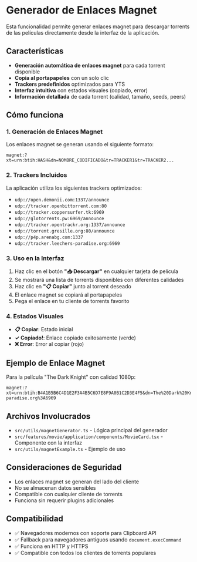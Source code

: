 # Generador de Enlaces Magnet

Esta funcionalidad permite generar enlaces magnet para descargar torrents de las películas directamente desde la interfaz de la aplicación.

## Características

- **Generación automática de enlaces magnet** para cada torrent disponible
- **Copia al portapapeles** con un solo clic
- **Trackers predefinidos** optimizados para YTS
- **Interfaz intuitiva** con estados visuales (copiado, error)
- **Información detallada** de cada torrent (calidad, tamaño, seeds, peers)

## Cómo funciona

### 1. Generación de Enlaces Magnet

Los enlaces magnet se generan usando el siguiente formato:

```
magnet:?xt=urn:btih:HASH&dn=NOMBRE_CODIFICADO&tr=TRACKER1&tr=TRACKER2...
```

### 2. Trackers Incluidos

La aplicación utiliza los siguientes trackers optimizados:

- `udp://open.demonii.com:1337/announce`
- `udp://tracker.openbittorrent.com:80`
- `udp://tracker.coppersurfer.tk:6969`
- `udp://glotorrents.pw:6969/announce`
- `udp://tracker.opentrackr.org:1337/announce`
- `udp://torrent.gresille.org:80/announce`
- `udp://p4p.arenabg.com:1337`
- `udp://tracker.leechers-paradise.org:6969`

### 3. Uso en la Interfaz

1. Haz clic en el botón **"📥 Descargar"** en cualquier tarjeta de película
2. Se mostrará una lista de torrents disponibles con diferentes calidades
3. Haz clic en **"📋 Copiar"** junto al torrent deseado
4. El enlace magnet se copiará al portapapeles
5. Pega el enlace en tu cliente de torrents favorito

### 4. Estados Visuales

- **📋 Copiar**: Estado inicial
- **✓ Copiado!**: Enlace copiado exitosamente (verde)
- **❌ Error**: Error al copiar (rojo)

## Ejemplo de Enlace Magnet

Para la película "The Dark Knight" con calidad 1080p:

```
magnet:?xt=urn:btih:B4A1B5B6C4D1E2F3A4B5C6D7E8F9A0B1C2D3E4F5&dn=The%20Dark%20Knight%20(1080p)%20[YTS.MX]&tr=udp%3A%2F%2Fopen.demonii.com%3A1337%2Fannounce&tr=udp%3A%2F%2Ftracker.openbittorrent.com%3A80&tr=udp%3A%2F%2Ftracker.coppersurfer.tk%3A6969&tr=udp%3A%2F%2Fglotorrents.pw%3A6969%2Fannounce&tr=udp%3A%2F%2Ftracker.opentrackr.org%3A1337%2Fannounce&tr=udp%3A%2F%2Ftorrent.gresille.org%3A80%2Fannounce&tr=udp%3A%2F%2Fp4p.arenabg.com%3A1337&tr=udp%3A%2F%2Ftracker.leechers-paradise.org%3A6969
```

## Archivos Involucrados

- `src/utils/magnetGenerator.ts` - Lógica principal del generador
- `src/features/movie/application/components/MovieCard.tsx` - Componente con la interfaz
- `src/utils/magnetExample.ts` - Ejemplo de uso

## Consideraciones de Seguridad

- Los enlaces magnet se generan del lado del cliente
- No se almacenan datos sensibles
- Compatible con cualquier cliente de torrents
- Funciona sin requerir plugins adicionales

## Compatibilidad

- ✅ Navegadores modernos con soporte para Clipboard API
- ✅ Fallback para navegadores antiguos usando `document.execCommand`
- ✅ Funciona en HTTP y HTTPS
- ✅ Compatible con todos los clientes de torrents populares
